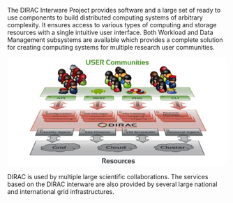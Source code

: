 
The DIRAC Interware Project provides software and a large set of ready to use components to build distributed computing systems of arbitrary complexity. It ensures access to various types of computing and storage resources with a single intuitive user interface. Both Workload and Data Management subsystems are available which provides a complete solution for creating computing systems for multiple research user communities.


![DIRAC Overview](assets/images/DIRAC_overview.jpg)


DIRAC is used by multiple large scientific collaborations. The services based on the DIRAC interware are also provided by several large national and international grid infrastructures.